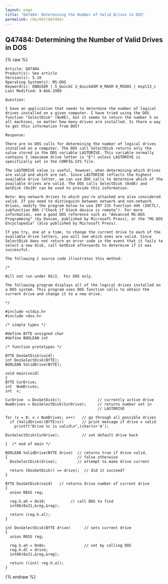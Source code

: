 ```yaml
---
layout: page
title: "Q47484: Determining the Number of Valid Drives in DOS"
permalink: /kb/047/Q47484/
---
```


## Q47484: Determining the Number of Valid Drives in DOS

{% raw %}

	Article: Q47484
	Product(s): See article
	Version(s): 5.10
	Operating System(s): MS-DOS
	Keyword(s): ENDUSER | S_QuickC S_QuickASM H_MASM O_MSDOS | mspl13_c
	Last Modified: 9-AUG-1989
	
	Question:
	
	I have an application that needs to determine the number of logical
	drives installed on a given computer. I have tried using the DOS
	function "SelectDisk" (0x0E), but it seems to return the number 5 on
	all machines, no matter how many drives are installed. Is there a way
	to get this information from DOS?
	
	Response:
	
	There are no DOS calls for determining the number of logical drives
	installed on a computer. The DOS call SelectDisk returns only the
	value stored in the DOS variable LASTDRIVE. This variable normally
	contains 5 (maximum drive letter is "E") unless LASTDRIVE is
	specifically set in the CONFIG.SYS file.
	
	The LASTDRIVE value is useful, however, when determining which drives
	are valid and which are not. Since LASTDRIVE reflects the highest
	available drive letter, we can use DOS calls to determine which of the
	available drives are valid. The DOS calls SelectDisk (0x0E) and
	GetDisk (0x19) can be used to provide this information.
	
	Note: Any network drives to which you're attached are also considered
	valid. If you need to distinguish between network and non-network
	drives, modify the program below to use INT 21h function 44h (IOCTL),
	subfunction 09h ("Check if block device is remote"). For more
	information, see a good DOS reference such as "Advanced MS-DOS
	Programming" (by Duncan, published by Microsoft Press), or the "MS-DOS
	Encyclopedia" (also published by Microsoft Press).
	
	If you try, one at a time, to change the current drive to each of the
	available drive letters, you will see which ones are valid. Since
	SelectDisk does not return an error code in the event that it fails to
	select a new disk, call GetDisk afterwards to determine if it was
	successful.
	
	The following C source code illustrates this method:
	
	/*
	
	Will not run under OS/2.  For DOS only.
	
	The following program displays all of the logical drives installed on
	a DOS system. This program uses DOS function calls to obtain the
	current drive and change it to a new drive.
	
	*/
	
	#include <stdio.h>
	#include <dos.h>
	
	/* simple types */
	
	#define BYTE unsigned char
	#define BOOLEAN int
	
	/* function prototypes */
	
	BYTE DosGetDisk(void);
	int DosSelectDisk(BYTE);
	BOOLEAN ValidDrive(BYTE);
	
	void main(void)
	{
	BYTE CurDrive;
	int  NumDrives;
	int  x;
	
	CurDrive  = DosGetDisk();                // currently active drive
	NumDrives = DosSelectDisk(CurDrive);     // returns number set in
	                                         // LASTDRIVE
	
	for (x = 0; x < NumDrives; x++)   // go through all possible drives
	  if (ValidDrive((BYTE)x))        // print message if drive x valid
	    printf("Drive %c is valid\n",(char)x+'A');
	
	DosSelectDisk(CurDrive);          // set default drive back
	
	}  /* end of main */
	
	BOOLEAN ValidDrive(BYTE drive)  // returns true if drive valid,
	{                               // false otherwise
	  DosSelectDisk(drive);         // attempt to make drive current
	
	  return (DosGetDisk() == drive);  // did it succeed?
	}
	
	BYTE DosGetDisk(void)   // returns drive number of current drive
	{
	  union REGS reg;
	
	  reg.h.ah = 0x19;           // call DOS to find
	  int86(0x21,&reg,&reg);
	
	  return (reg.h.al);
	}
	
	int DosSelectDisk(BYTE drive)      // sets current drive
	{
	  union REGS reg;
	
	  reg.h.ah = 0x0e;                 // set by calling DOS
	  reg.h.dl = drive;
	  int86(0x21,&reg,&reg);
	
	  return ((int) reg.h.al);
	}

{% endraw %}
